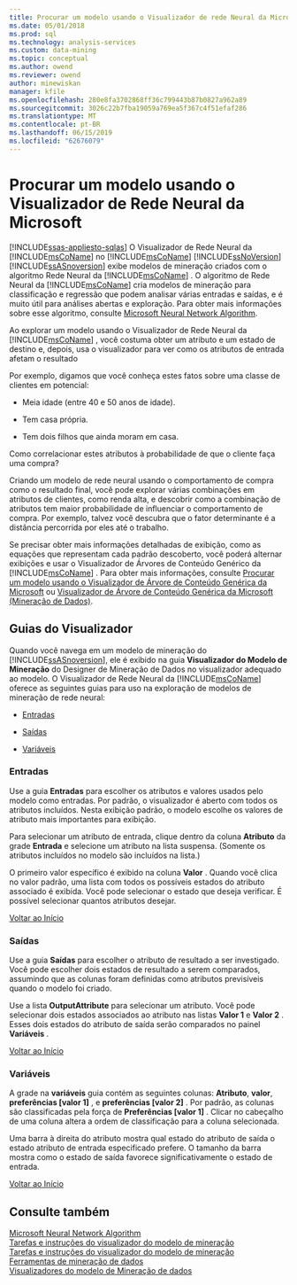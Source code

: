 ```yaml
---
title: Procurar um modelo usando o Visualizador de rede Neural da Microsoft | Microsoft Docs
ms.date: 05/01/2018
ms.prod: sql
ms.technology: analysis-services
ms.custom: data-mining
ms.topic: conceptual
ms.author: owend
ms.reviewer: owend
author: minewiskan
manager: kfile
ms.openlocfilehash: 280e8fa3702868ff36c799443b87b0827a962a89
ms.sourcegitcommit: 3026c22b7fba19059a769ea5f367c4f51efaf286
ms.translationtype: MT
ms.contentlocale: pt-BR
ms.lasthandoff: 06/15/2019
ms.locfileid: "62676079"
---
```

# <a name="browse-a-model-using-the-microsoft-neural-network-viewer"></a>Procurar um modelo usando o Visualizador de Rede Neural da Microsoft
[!INCLUDE[ssas-appliesto-sqlas](../../includes/ssas-appliesto-sqlas.md)]
  O Visualizador de Rede Neural da [!INCLUDE[msCoName](../../includes/msconame-md.md)] no [!INCLUDE[msCoName](../../includes/msconame-md.md)] [!INCLUDE[ssNoVersion](../../includes/ssnoversion-md.md)] [!INCLUDE[ssASnoversion](../../includes/ssasnoversion-md.md)] exibe modelos de mineração criados com o algoritmo Rede Neural da [!INCLUDE[msCoName](../../includes/msconame-md.md)] . O algoritmo de Rede Neural da [!INCLUDE[msCoName](../../includes/msconame-md.md)] cria modelos de mineração para classificação e regressão que podem analisar várias entradas e saídas, e é muito útil para análises abertas e exploração. Para obter mais informações sobre esse algoritmo, consulte [Microsoft Neural Network Algorithm](../../analysis-services/data-mining/microsoft-neural-network-algorithm.md).  
  
 Ao explorar um modelo usando o Visualizador de Rede Neural da [!INCLUDE[msCoName](../../includes/msconame-md.md)] , você costuma obter um atributo e um estado de destino e, depois, usa o visualizador para ver como os atributos de entrada afetam o resultado  
  
 Por exemplo, digamos que você conheça estes fatos sobre uma classe de clientes em potencial:  
  
-   Meia idade (entre 40 e 50 anos de idade).  
  
-   Tem casa própria.  
  
-   Tem dois filhos que ainda moram em casa.  
  
 Como correlacionar estes atributos à probabilidade de que o cliente faça uma compra?  
  
 Criando um modelo de rede neural usando o comportamento de compra como o resultado final, você pode explorar várias combinações em atributos de clientes, como renda alta, e descobrir como a combinação de atributos tem maior probabilidade de influenciar o comportamento de compra. Por exemplo, talvez você descubra que o fator determinante é a distância percorrida por eles até o trabalho.  
  
 Se precisar obter mais informações detalhadas de exibição, como as equações que representam cada padrão descoberto, você poderá alternar exibições e usar o Visualizador de Árvores de Conteúdo Genérico da [!INCLUDE[msCoName](../../includes/msconame-md.md)] . Para obter mais informações, consulte [Procurar um modelo usando o Visualizador de Árvore de Conteúdo Genérica da Microsoft](../../analysis-services/data-mining/browse-a-model-using-the-microsoft-generic-content-tree-viewer.md) ou [Visualizador de Árvore de Conteúdo Genérica da Microsoft &#40;Mineração de Dados&#41;](http://msdn.microsoft.com/library/751b4393-f6fd-48c1-bcef-bdca589ce34c).  
  
##  <a name="BKMK_ViewerTabs"></a> Guias do Visualizador  
 Quando você navega em um modelo de mineração do [!INCLUDE[ssASnoversion](../../includes/ssasnoversion-md.md)], ele é exibido na guia **Visualizador do Modelo de Mineração** do Designer de Mineração de Dados no visualizador adequado ao modelo. O Visualizador de Rede Neural da [!INCLUDE[msCoName](../../includes/msconame-md.md)] oferece as seguintes guias para uso na exploração de modelos de mineração de rede neural:  
  
-   [Entradas](#BKMK_Inputs)  
  
-   [Saídas](#BKMK_Outputs)  
  
-   [Variáveis](#BKMK_Characteristics)  
  
###  <a name="BKMK_Inputs"></a> Entradas  
 Use a guia **Entradas** para escolher os atributos e valores usados pelo modelo como entradas. Por padrão, o visualizador é aberto com todos os atributos incluídos. Nesta exibição padrão, o modelo escolhe os valores de atributo mais importantes para exibição.  
  
 Para selecionar um atributo de entrada, clique dentro da coluna **Atributo** da grade **Entrada** e selecione um atributo na lista suspensa. (Somente os atributos incluídos no modelo são incluídos na lista.)  
  
 O primeiro valor específico é exibido na coluna **Valor** . Quando você clica no valor padrão, uma lista com todos os possíveis estados do atributo associado é exibida. Você pode selecionar o estado que deseja verificar. É possível selecionar quantos atributos desejar.  
  
 [Voltar ao Início](#BKMK_ViewerTabs)  
  
###  <a name="BKMK_Outputs"></a> Saídas  
 Use a guia **Saídas** para escolher o atributo de resultado a ser investigado. Você pode escolher dois estados de resultado a serem comparados, assumindo que as colunas foram definidas como atributos previsíveis quando o modelo foi criado.  
  
 Use a lista **OutputAttribute** para selecionar um atributo. Você pode selecionar dois estados associados ao atributo nas listas **Valor 1** e **Valor 2** . Esses dois estados do atributo de saída serão comparados no painel **Variáveis** .  
  
 [Voltar ao Início](#BKMK_ViewerTabs)  
  
###  <a name="BKMK_Characteristics"></a> Variáveis  
 A grade na **variáveis** guia contém as seguintes colunas: **Atributo**, **valor**, **preferências [valor 1]** , e **preferências [valor 2]** . Por padrão, as colunas são classificadas pela força de **Preferências [valor 1]** . Clicar no cabeçalho de uma coluna altera a ordem de classificação para a coluna selecionada.  
  
 Uma barra à direita do atributo mostra qual estado do atributo de saída o estado atributo de entrada especificado prefere. O tamanho da barra mostra como o estado de saída favorece significativamente o estado de entrada.  
  
 [Voltar ao Início](#BKMK_ViewerTabs)  
  
## <a name="see-also"></a>Consulte também  
 [Microsoft Neural Network Algorithm](../../analysis-services/data-mining/microsoft-neural-network-algorithm.md)   
 [Tarefas e instruções do visualizador do modelo de mineração](../../analysis-services/data-mining/mining-model-viewer-tasks-and-how-tos.md)   
 [Tarefas e instruções do visualizador do modelo de mineração](../../analysis-services/data-mining/mining-model-viewer-tasks-and-how-tos.md)   
 [Ferramentas de mineração de dados](../../analysis-services/data-mining/data-mining-tools.md)   
 [Visualizadores do modelo de Mineração de dados](../../analysis-services/data-mining/data-mining-model-viewers.md)  
  
  
